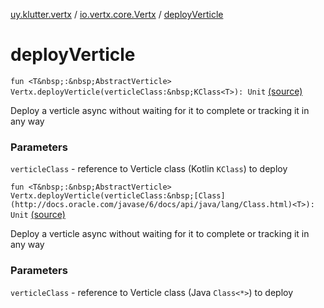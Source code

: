 [uy.klutter.vertx](../index.md) / [io.vertx.core.Vertx](index.md) / [deployVerticle](.)


# deployVerticle
`fun <T&nbsp;:&nbsp;AbstractVerticle> Vertx.deployVerticle(verticleClass:&nbsp;KClass<T>): Unit` [(source)](https://github.com/kohesive/klutter/blob/master/vertx3-jdk8/src/main/kotlin/uy/klutter/vertx/Vertx.kt#L186)

Deploy a verticle async without waiting for it to complete or tracking it in any way

### Parameters
`verticleClass` - reference to Verticle class (Kotlin `KClass`) to deploy


`fun <T&nbsp;:&nbsp;AbstractVerticle> Vertx.deployVerticle(verticleClass:&nbsp;[Class](http://docs.oracle.com/javase/6/docs/api/java/lang/Class.html)<T>): Unit` [(source)](https://github.com/kohesive/klutter/blob/master/vertx3-jdk8/src/main/kotlin/uy/klutter/vertx/Vertx.kt#L196)

Deploy a verticle async without waiting for it to complete or tracking it in any way

### Parameters
`verticleClass` - reference to Verticle class (Java `Class<*>`) to deploy


